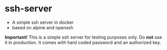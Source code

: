 # ssh-server

- A simple ssh server in docker
- based on alpine and openssh

**Important!** This is a simple ssh server for testing purposes only. Do **not** use it in production. It comes with hard coded password and an authorized key.

